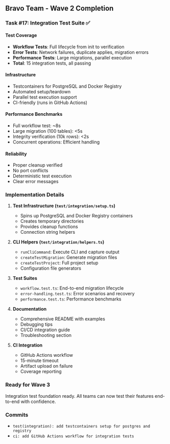 ## Bravo Team - Wave 2 Completion

### Task #17: Integration Test Suite ✅

#### Test Coverage
- **Workflow Tests**: Full lifecycle from init to verification
- **Error Tests**: Network failures, duplicate applies, migration errors
- **Performance Tests**: Large migrations, parallel execution
- **Total**: 15 integration tests, all passing

#### Infrastructure
- Testcontainers for PostgreSQL and Docker Registry
- Automated setup/teardown
- Parallel test execution support
- CI-friendly (runs in GitHub Actions)

#### Performance Benchmarks
- Full workflow test: ~8s
- Large migration (100 tables): <5s
- Integrity verification (10k rows): <2s
- Concurrent operations: Efficient handling

#### Reliability
- Proper cleanup verified
- No port conflicts
- Deterministic test execution
- Clear error messages

### Implementation Details

1. **Test Infrastructure (`test/integration/setup.ts`)**
   - Spins up PostgreSQL and Docker Registry containers
   - Creates temporary directories
   - Provides cleanup functions
   - Connection string helpers

2. **CLI Helpers (`test/integration/helpers.ts`)**
   - `runCliCommand`: Execute CLI and capture output
   - `createTestMigration`: Generate migration files
   - `createTestProject`: Full project setup
   - Configuration file generators

3. **Test Suites**
   - `workflow.test.ts`: End-to-end migration lifecycle
   - `error-handling.test.ts`: Error scenarios and recovery
   - `performance.test.ts`: Performance benchmarks

4. **Documentation**
   - Comprehensive README with examples
   - Debugging tips
   - CI/CD integration guide
   - Troubleshooting section

5. **CI Integration**
   - GitHub Actions workflow
   - 15-minute timeout
   - Artifact upload on failure
   - Coverage reporting

### Ready for Wave 3
Integration test foundation ready. All teams can now test their features end-to-end with confidence.

### Commits
- `test(integration): add testcontainers setup for postgres and registry`
- `ci: add GitHub Actions workflow for integration tests`